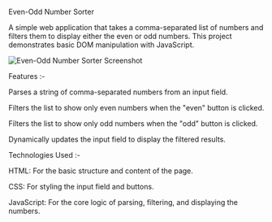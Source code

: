 Even-Odd Number Sorter

A simple web application that takes a comma-separated list of numbers and filters them to display either the even or odd numbers. This project demonstrates basic DOM manipulation with JavaScript.

![Even-Odd Number Sorter Screenshot](https://github.com/user-attachments/assets/1d0a60fb-bbb4-4256-b1b9-01273a5e7180)

Features :-

Parses a string of comma-separated numbers from an input field.

Filters the list to show only even numbers when the "even" button is clicked.

Filters the list to show only odd numbers when the "odd" button is clicked.

Dynamically updates the input field to display the filtered results.



Technologies Used :-

HTML: For the basic structure and content of the page.

CSS: For styling the input field and buttons.

JavaScript: For the core logic of parsing, filtering, and displaying the numbers.

